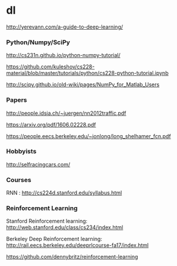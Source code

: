 # dl
 
http://yerevann.com/a-guide-to-deep-learning/ 
 
### Python/Numpy/SciPy
http://cs231n.github.io/python-numpy-tutorial/ 

https://github.com/kuleshov/cs228-material/blob/master/tutorials/python/cs228-python-tutorial.ipynb 

http://scipy.github.io/old-wiki/pages/NumPy_for_Matlab_Users 
 
 
### Papers
http://people.idsia.ch/~juergen/nn2012traffic.pdf 

https://arxiv.org/pdf/1606.02228.pdf 
 
https://people.eecs.berkeley.edu/~jonlong/long_shelhamer_fcn.pdf

### Hobbyists 
http://selfracingcars.com/ 

### Courses
RNN : http://cs224d.stanford.edu/syllabus.html


### Reinforcement Learning

Stanford Reinforcement learning: http://web.stanford.edu/class/cs234/index.html

Berkeley Deep Reinforcement learning: http://rail.eecs.berkeley.edu/deeprlcourse-fa17/index.html

https://github.com/dennybritz/reinforcement-learning
